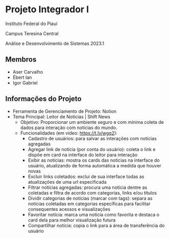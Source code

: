 # Projeto Integrador I
Instituto Federal do Piauí

Campus Teresina Central

Análise e Desenvolvimento de Sistemas 2023.1

## Membros

- Aser Carvalho
- Ébert Ian
- Igor Gabriel

## Informações do Projeto

- Ferramenta de Gerenciamento de Projeto: Notion
- Tema Principal: Leitor de Notícias | Shift News
  - Objetivo: Proporcionar um ambiente seguro e com mínima coleta de dados para interação com notícias do mundo.
  - Funcionalidades (em vídeo: https://t.ly/wgq2):
    - Cadastro de usuários: para salvar as interações com notícias agregadas
    - Agregar link de notícia (por conta do usuário): coleta o link e dispõe em card na interface do leitor para interação
    - Exibir as notícias: mostra os cards das notícias na interface do usuário, atualizando de forma automática a medida que houver novas
    - Excluir links coletados: exclui de sua interface todas as atualizações de uma url especificada
    - Filtrar notícias agregadas: procura uma notícia dentre as coletadas e filtra de acordo com categorias, links e/ou títulos
    - Dividir categorias de notícias (marcar com tags): separa as notícias coletadas em categorias específicas para facilitar consequentes acessos e visualizações
    - Favoritar notícia: marca uma notícia como favorita e destaca o card dela para melhor visualização futura
    - Compartilhar notícia: copia o link para a área de transferência do usuário
